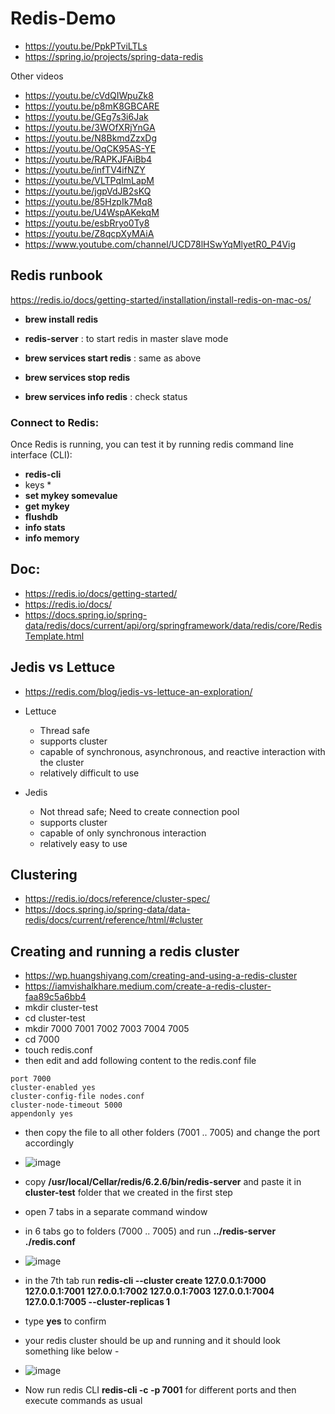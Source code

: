 # Redis-Demo
* https://youtu.be/PpkPTviLTLs
* https://spring.io/projects/spring-data-redis

Other videos
* https://youtu.be/cVdQIWpuZk8
* https://youtu.be/p8mK8GBCARE
* https://youtu.be/GEg7s3i6Jak
* https://youtu.be/3WOfXRjYnGA
* https://youtu.be/N8BkmdZzxDg
* https://youtu.be/OqCK95AS-YE
* https://youtu.be/RAPKJFAiBb4
* https://youtu.be/infTV4ifNZY
* https://youtu.be/VLTPqImLapM
* https://youtu.be/jgpVdJB2sKQ
* https://youtu.be/85HzpIk7Mq8
* https://youtu.be/U4WspAKekqM
* https://youtu.be/esbRryo0Ty8
* https://youtu.be/Z8qcpXyMAiA
* https://www.youtube.com/channel/UCD78lHSwYqMlyetR0_P4Vig


## Redis runbook

https://redis.io/docs/getting-started/installation/install-redis-on-mac-os/ 

* **brew install redis** 
* **redis-server** : to start redis in master slave mode

* **brew services start redis** : same as above 
* **brew services stop redis** 
* **brew services info redis** : check status


### Connect to Redis:
Once Redis is running, you can test it by running redis command line interface (CLI):
* **redis-cli**
* keys *
* **set mykey somevalue**
* **get mykey**
* **flushdb**
* **info stats**
* **info memory**

## Doc:
* https://redis.io/docs/getting-started/ 
* https://redis.io/docs/ 
* https://docs.spring.io/spring-data/redis/docs/current/api/org/springframework/data/redis/core/RedisTemplate.html


## Jedis vs Lettuce
* https://redis.com/blog/jedis-vs-lettuce-an-exploration/
* Lettuce
  - Thread safe
  - supports cluster
  - capable of synchronous, asynchronous, and reactive interaction with the cluster
  - relatively difficult to use

* Jedis
  - Not thread safe; Need to create connection pool
  - supports cluster
  - capable of only synchronous interaction
  - relatively easy to use


## Clustering
* https://redis.io/docs/reference/cluster-spec/
* https://docs.spring.io/spring-data/data-redis/docs/current/reference/html/#cluster


## Creating and running a redis cluster
* https://wp.huangshiyang.com/creating-and-using-a-redis-cluster
* https://iamvishalkhare.medium.com/create-a-redis-cluster-faa89c5a6bb4
* mkdir cluster-test
* cd cluster-test
* mkdir 7000 7001 7002 7003 7004 7005
* cd 7000
* touch redis.conf
* then edit and add following content to the redis.conf file
```
port 7000
cluster-enabled yes
cluster-config-file nodes.conf
cluster-node-timeout 5000
appendonly yes
```
* then copy the file to all other folders (7001 .. 7005) and change the port accordingly
* ![image](https://user-images.githubusercontent.com/58611230/163294743-28c07974-0c3d-46c8-8314-b3e595289145.png)

* copy **/usr/local/Cellar/redis/6.2.6/bin/redis-server** and paste it in **cluster-test** folder that we created in the first step
* open 7 tabs in a separate command window
* in 6 tabs go to folders (7000 .. 7005) and run **../redis-server ./redis.conf**
* ![image](https://user-images.githubusercontent.com/58611230/163295308-c4b19287-da54-448d-a193-c7b4da7fdd63.png)

* in the 7th tab run **redis-cli --cluster create 127.0.0.1:7000 127.0.0.1:7001 127.0.0.1:7002 127.0.0.1:7003 127.0.0.1:7004 127.0.0.1:7005 --cluster-replicas 1**
* type **yes** to confirm 
* your redis cluster should be up and running and it should look something like below -
* ![image](https://user-images.githubusercontent.com/58611230/163295267-bbadb002-7468-4414-bf9b-c22c0d03b2cf.png)
* Now run redis CLI **redis-cli -c -p 7001** for different ports and then execute commands as usual
